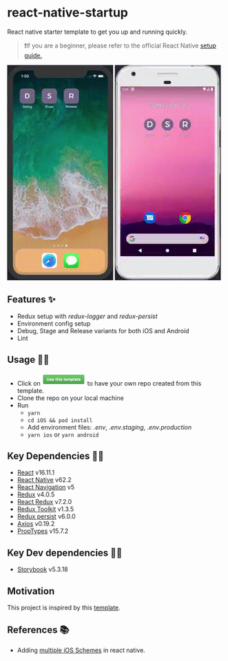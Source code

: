 # react-native-startup

React native starter template to get you up and running quickly.

> ❗If you are a beginner, please refer to the official React Native [setup guide.](https://reactnative.dev/docs/environment-setup)

![iOS](/src/assets/readme/ios.gif) ![Android](/src/assets/readme/android.gif)

## Features ✨

- Redux setup with _redux-logger_ and _redux-persist_
- Environment config setup
- Debug, Stage and Release variants for both iOS and Android
- Lint

## Usage ✍🏻

- Click on ![Use this template](/src/assets/readme/use-this-template.png) to have your own repo created from this template.
- Clone the repo on your local machine
- Run
  - `yarn`
  - `cd iOS && pod install`
  - Add environment files: _.env_, _.env.staging_, _.env.production_
  - `yarn ios` or `yarn android`

## Key Dependencies 🤘🏻

- [React](https://reactjs.org/) v16.11.1
- [React Native](https://reactnative.dev/) v62.2
- [React Navigation](https://reactnavigation.org/) v5
- [Redux](https://redux.js.org/) v4.0.5
- [React Redux](https://react-redux.js.org/) v7.2.0
- [Redux Toolkit](https://redux-toolkit.js.org/) v1.3.5
- [Redux persist](https://www.npmjs.com/package/redux-persist) v6.0.0
- [Axios](https://github.com/axios/axios) v0.19.2
- [PropTypes](https://www.npmjs.com/package/prop-types) v15.7.2

## Key Dev dependencies 👍🏻

- [Storybook](https://storybook.js.org/docs/guides/guide-react-native/) v5.3.18

## Motivation

This project is inspired by this [template](https://github.com/moove-it/react-native-template).

## References 📚

- Adding [multiple iOS Schemes](https://medium.com/@guerrix/multiple-schemes-and-configurations-in-a-react-native-ios-app-fb1812b940c8) in react native.
